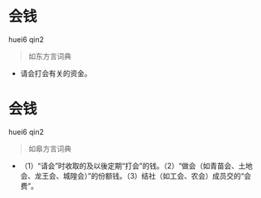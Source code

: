 # 会钱
huei6 qin2
> 如东方言词典
- 请会打会有关的资金。

# 会钱
huei6 qin2
> 如皋方言词典
- （1）“请会”时收取的及以後定期“打会”的钱。（2）“做会（如青苗会、土地会、龙王会、城隍会）”的份额钱。（3）结社（如工会、农会）成员交的“会费”。
